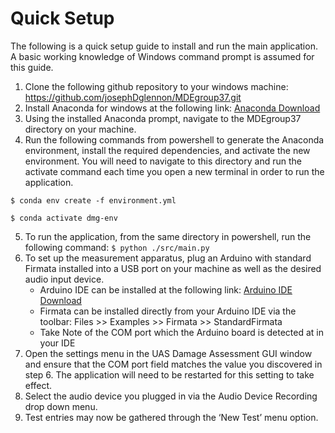 # Quick Setup

The following is a quick setup guide to install and run the main application. A basic working knowledge of Windows command prompt is assumed for this guide.

1. Clone the following github repository to your windows machine: https://github.com/josephDglennon/MDEgroup37.git
2. Install Anaconda for windows at the following link: [Anaconda Download](https://www.anaconda.com/download)
3. Using the installed Anaconda prompt, navigate to the MDEgroup37 directory on your machine.
4. Run the following commands from powershell to generate the Anaconda environment, install the required dependencies, and activate the new environment. You will need to navigate to this directory and run the activate command each time you open a new terminal in order to run the application.

`$ conda env create -f environment.yml`

`$ conda activate dmg-env`

5. To run the application, from the same directory in powershell, run the following command:
`$ python ./src/main.py`
6. To set up the measurement apparatus, plug an Arduino with standard Firmata installed into a USB port on your machine as well as the desired audio input device. 
   - Arduino IDE can be installed at the following link:
     [Arduino IDE Download](https://support.arduino.cc/hc/en-us/articles/360019833020-Download-and-install-Arduino-IDE)
   - Firmata can be installed directly from your Arduino IDE via the toolbar:
     Files >> Examples >> Firmata >> StandardFirmata
   - Take Note of the COM port which the Arduino board is detected at in your IDE
7. Open the settings menu in the UAS Damage Assessment GUI window and ensure that the COM port field matches the value you discovered in step 6. The application will need to be restarted for this setting to take effect.
8. Select the audio device you plugged in via the Audio Device Recording drop down menu.
9. Test entries may now be gathered through the ‘New Test’ menu option.
